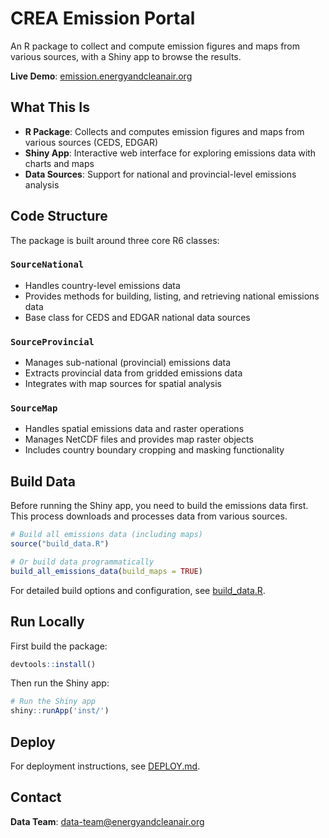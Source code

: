 # CREA Emission Portal

An R package to collect and compute emission figures and maps from various sources, with a Shiny app to browse the results.

**Live Demo**: [emission.energyandcleanair.org](https://emission.energyandcleanair.org)

## What This Is

- **R Package**: Collects and computes emission figures and maps from various sources (CEDS, EDGAR)
- **Shiny App**: Interactive web interface for exploring emissions data with charts and maps
- **Data Sources**: Support for national and provincial-level emissions analysis

## Code Structure

The package is built around three core R6 classes:

### `SourceNational`
- Handles country-level emissions data
- Provides methods for building, listing, and retrieving national emissions data
- Base class for CEDS and EDGAR national data sources

### `SourceProvincial` 
- Manages sub-national (provincial) emissions data
- Extracts provincial data from gridded emissions data
- Integrates with map sources for spatial analysis

### `SourceMap`
- Handles spatial emissions data and raster operations
- Manages NetCDF files and provides map raster objects
- Includes country boundary cropping and masking functionality

## Build Data

Before running the Shiny app, you need to build the emissions data first. This process downloads and processes data from various sources.

```r
# Build all emissions data (including maps)
source("build_data.R")

# Or build data programmatically
build_all_emissions_data(build_maps = TRUE)
```

For detailed build options and configuration, see [build_data.R](build_data.R).

## Run Locally

First build the package:

```r
devtools::install()
```
Then run the Shiny app:

```r
# Run the Shiny app
shiny::runApp('inst/')
```

## Deploy

For deployment instructions, see [DEPLOY.md](DEPLOY.md).

## Contact

**Data Team**: [data-team@energyandcleanair.org](mailto:data-team@energyandcleanair.org)
